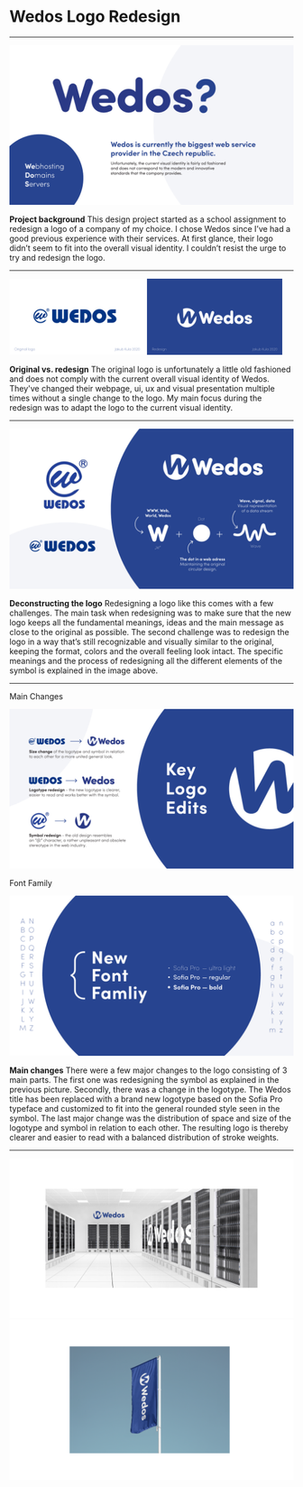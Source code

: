 # Wedos Logo Redesign

---

![Placeholder](img/00_intro.png)

**Project background**
This design project started as a school assignment to redesign a logo of a company of my choice. I chose Wedos since I’ve had a good previous experience with their services. At first glance, their logo didn’t seem to fit into the overall visual identity. I couldn’t resist the urge to try and redesign the logo.

---

<p float="left">
  <img src="img/01_before.png" alt="drawing" width="240"/>
  <img src="img/02_after.png" alt="drawing" width="240"/>
</p>


**Original vs. redesign**
The original logo is unfortunately a little old fashioned and does not comply with the current overall visual identity of Wedos. They've changed their webpage, ui, ux and visual presentation multiple times without a single change to the logo. My main focus during the redesign was to adapt the logo to the current visual identity.

---

![Placeholder](img/03_detail.png)

**Deconstructing the logo**
Redesigning a logo like this comes with a few challenges. The main task when redesigning was to make sure that the new logo keeps all the fundamental meanings, ideas and the main message as close to the original as possible. The second challenge was to redesign the logo in a way that’s still recognizable and visually similar to the original, keeping the format, colors and the overall feeling look intact.
The specific meanings and the process of redesigning all the different elements of the symbol is explained in the image above.

---

Main Changes

![Placeholder](img/04_changes.png)

Font Family

![Placeholder](img/05_font.png)

**Main changes**
There were a few major changes to the logo consisting of 3 main parts. The first one was redesigning the symbol as explained in the previous picture. Secondly, there was a change in the logotype. The Wedos title has been replaced with a brand new logotype based on the Sofia Pro typeface and customized to fit into the general rounded style seen in the symbol. The last major change was the distribution of space and size of the logotype and symbol in relation to each other. The resulting logo is thereby clearer and easier to read with a balanced distribution of stroke weights.

---

![Placeholder](img/05_mockup_1.png)
![Placeholder](img/06_mockup_2.png)
